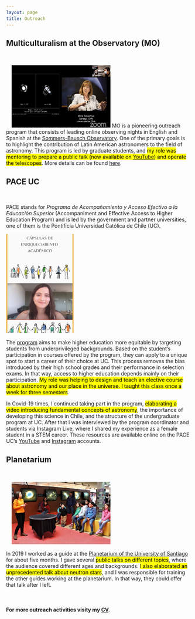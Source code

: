 ```yaml
---
layout: page
title: Outreach
---
```



<style>
img[src="https://github.com/csechiburu/csechiburu.github.io/blob/main/Images/MO.png?raw=true"] {
  float: right;
}
</style>

<body>

<h2>Multiculturalism at the Observatory (MO)</h2>
 
  <br>

<p><img src="https://github.com/csechiburu/csechiburu.github.io/blob/main/Images/MO.png?raw=true" alt="MO" style="width:270px;height:170px;margin-left:15px;">
MO is a pioneering outreach program that consists of leading online observing nights in English and Spanish at the <a href="https://www.colorado.edu/sbo/"> Sommers-Bausch Observatory</a>. One of the primary goals is to highlight the contribution of Latin American astronomers to the field of astronomy. This program is led by graduate students, and <mark>my role was mentoring to prepare a public talk (now available on <a href="https://www.youtube.com/channel/UCCom3frTr5azQtlcBti6KgA"> YouTube</a>) and operate the telescopes</mark>. More details can be found <a href="https://www.colorado.edu/sbo/student-activities/multiculturalism-sbo-multiculturalismo-en-sbo"> here</a>.</p>

</body>

<style>
img[src="https://github.com/csechiburu/csechiburu.github.io/blob/main/Images/pace.png?raw=true"] {
  float: left;
}
</style>


<h2>PACE UC</h2>

<br>
 
<p> PACE stands for <em>Programa de Acompañamiento y Acceso Efectivo a la Educación Superior</em> (Accompaniment and Effective Access to Higher Education Program) and is led by the government and partner universities, one of them is the Pontificia Universidad Católica de Chile (UC). </p>

<p><img src="https://github.com/csechiburu/csechiburu.github.io/blob/main/Images/pace.png?raw=true" alt="PACE" style="width:185px;height:270px;margin-right:15px;">
  
The <a href="https://inclusion.uc.cl/pace-uc/"> program</a> aims to make higher education more equitable by targeting students from underprivileged backgrounds. Based on the student’s participation in courses offered by the program, they can apply to a unique spot to start a career of their choice at UC. This process removes the bias introduced by their high school grades and their performance in selection exams. In that way, access to higher education depends mainly on their participation. <mark>My role was helping to design and teach an elective course about astronomy and our place in the universe. I taught this class once a week for three semesters</mark>.</p>
<p> In Covid-19 times, I continued taking part in the program, <mark>elaborating a video introducing fundamental concepts of astronomy</mark>, the importance of developing this science in Chile, and the structure of the undergraduate program at UC. After that I was interviewed by the program coordinator and students via Instagram Live, where I shared my experience as a female student in a STEM career. These resources are available online on the PACE UC’s <a href="https://www.youtube.com/watch?v=iyfr34M0FY4&t=1s">YouTube</a> and <a href="https://www.instagram.com/paceuc_oficial/channel/">Instagram</a> accounts.</p>

<style>
img[src="https://github.com/csechiburu/csechiburu.github.io/blob/main/Images/planetario.jpg?raw=true"] {
  float: right;
}
</style>


<h2>Planetarium</h2>
 
<br>

<p><img src="https://github.com/csechiburu/csechiburu.github.io/blob/main/Images/planetario.jpg?raw=true" alt="Planetarium" style="width:270px;height:170px;margin-left:15px;">
  
In 2019 I worked as a guide at the <a href="hhttps://planetariochile.cl"> Planetarium of the University of Santiago</a> for about five months. I gave several <mark>public talks on different topics</mark>, where the audience covered different ages and backgrounds. <mark>I also elaborated an unprecedented talk about neutron stars</mark>, and I was responsible for training the other guides working at the planetarium.  In that way, they could offer that talk after I left.</p>

<br>

<h4> For more outreach activities visity my <a href="https://csechiburu.github.io/Files/CV_Jan2022.pdf"> CV</a>.</h4>



